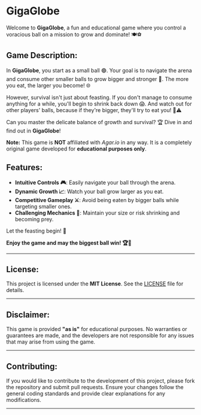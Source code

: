 # GigaGlobe

Welcome to **GigaGlobe**, a fun and educational game where you control a voracious ball on a mission to grow and dominate! 🍽️⚽

## Game Description:
In **GigaGlobe**, you start as a small ball 🟢. Your goal is to navigate the arena and consume other smaller balls to grow bigger and stronger 💪. The more you eat, the larger you become! 🌐

However, survival isn't just about feasting. If you don't manage to consume anything for a while, you'll begin to shrink back down 😱. And watch out for other players' balls, because if they're bigger, they'll try to eat you! 👀⚠️

Can you master the delicate balance of growth and survival? 🏆 Dive in and find out in **GigaGlobe**!

**Note:** This game is **NOT** affiliated with *Agar.io* in any way. It is a completely original game developed for **educational purposes only**.

## Features:
- **Intuitive Controls 🎮**: Easily navigate your ball through the arena.
- **Dynamic Growth 📈**: Watch your ball grow larger as you eat.
- **Competitive Gameplay ⚔️**: Avoid being eaten by bigger balls while targeting smaller ones.
- **Challenging Mechanics 🔄**: Maintain your size or risk shrinking and becoming prey.

Let the feasting begin! 🎉

**Enjoy the game and may the biggest ball win! 🏆🥇**
<!--
---

## Purpose:
This project is purely for educational purposes. It serves as a learning tool to understand game mechanics, programming, and basic web development using HTML, CSS, and JavaScript. The game is not intended for commercial use, and all assets used in the game are either original or used under appropriate licenses.

---

## How to Use This Project:
To run and interact with the game, follow the steps below.

### Prerequisites:
- **Web Browser**: This game runs directly in your web browser, so no installation is required.
- **Internet Connection**: Required to access the game and its assets (if applicable).
  
### Installation:

1. **Clone the Repository**:
   Clone this repository to your local machine using Git:
   ```bash
   git clone https://github.com/your-username/gigaglobe.git
   ```

2. **Open the Game**:
   After cloning, simply navigate to the project folder and open the `index.html` file in your preferred web browser:
   ```bash
   cd gigaglobe
   open index.html
   ```

3. **Start Playing**:
   Once the game loads in your browser, use the controls to navigate the ball and start feasting!     ciao

### Commands:
- **Arrow Keys** or **WASD**: Move the ball around.
- **Spacebar**: Split your ball (optional feature, if implemented).
  
(You can add more specific instructions as needed based on your game's mechanics)
-->
---

## License:
This project is licensed under the **MIT License**. See the [LICENSE](LICENSE) file for details.

---

## Disclaimer:
This game is provided **"as is"** for educational purposes. No warranties or guarantees are made, and the developers are not responsible for any issues that may arise from using the game.

---

## Contributing:
If you would like to contribute to the development of this project, please fork the repository and submit pull requests. Ensure your changes follow the general coding standards and provide clear explanations for any modifications. 

---
